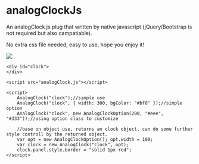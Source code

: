 # analogClockJs
An analogClock js plug that written by native javascript (jQuery/Bootstrap is not required but also campatiable). 

No extra css file needed, easy to use, hope you enjoy it!

<img src="https://github.com/kenlam0083/analogClockJs/blob/master/demo.png"/>


    <div id="clock">
    </div>

    <script src="analogClock.js"></script>
    
    <script>
        AnalogClock("clock");//simple use
        AnalogClock("clock", { width: 300, bgColor: "#bf0" });//simple option
        AnalogClock("clock", new AnalogClockOption(200, "#eee", "#333"));//using option class to customize

        //base on object use, returns an clock object, can do some further style controll by the returned object.
        var opt = new AnalogClockOption(); opt.width = 100;
        var clock = new AnalogClock("clock", opt);
        clock.panel.style.border = "solid 1px red";
    </script>
